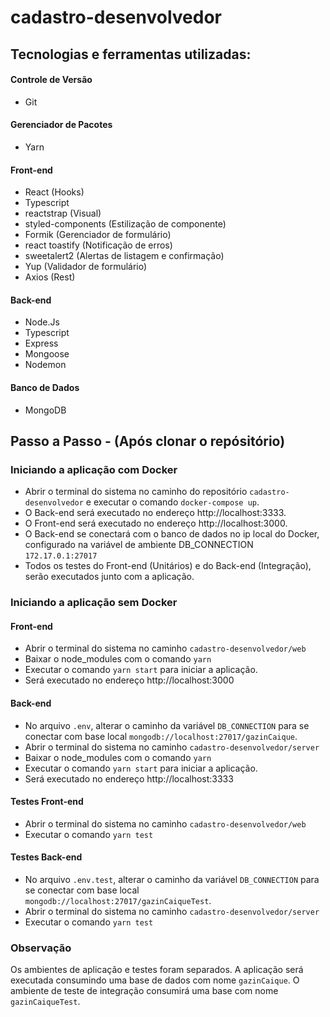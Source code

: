 # cadastro-desenvolvedor

## Tecnologias e ferramentas utilizadas:
#### Controle de Versão
 - Git

#### Gerenciador de Pacotes
 - Yarn

#### Front-end
 - React (Hooks)
 - Typescript
 - reactstrap (Visual)
 - styled-components (Estilização de componente)
 - Formik (Gerenciador de formulário)
 - react toastify (Notificação de erros)
 - sweetalert2 (Alertas de listagem e confirmação)
 - Yup (Validador de formulário)
 - Axios (Rest)
 
#### Back-end
 - Node.Js
 - Typescript
 - Express
 - Mongoose
 - Nodemon
 
#### Banco de Dados
 - MongoDB
 
## Passo a Passo - (Após clonar o repósitório)
### Iniciando a aplicação com Docker
 - Abrir o terminal do sistema no caminho do repositório `cadastro-desenvolvedor` e executar o comando `docker-compose up`.
 - O Back-end será executado no endereço http://localhost:3333.
 - O Front-end será executado no endereço http://localhost:3000.
 - O Back-end se conectará com o banco de dados no ip local do Docker, configurado na variável de ambiente DB_CONNECTION `172.17.0.1:27017`
 - Todos os testes do Front-end (Unitários) e do Back-end (Integração), serão executados junto com a aplicação.
 
### Iniciando a aplicação sem Docker
#### Front-end
 - Abrir o terminal do sistema no caminho `cadastro-desenvolvedor/web`
 - Baixar o node_modules com o comando `yarn`
 - Executar o comando `yarn start` para iniciar a aplicação.
 - Será executado no endereço http://localhost:3000
  
#### Back-end
 - No arquivo `.env`, alterar o caminho da variável `DB_CONNECTION` para se conectar com base local `mongodb://localhost:27017/gazinCaique`.
 - Abrir o terminal do sistema no caminho `cadastro-desenvolvedor/server`
 - Baixar o node_modules com o comando `yarn`
 - Executar o comando `yarn start` para iniciar a aplicação.
 - Será executado no endereço http://localhost:3333
 
#### Testes Front-end
- Abrir o terminal do sistema no caminho `cadastro-desenvolvedor/web`
- Executar o comando `yarn test`

#### Testes Back-end
- No arquivo `.env.test`, alterar o caminho da variável `DB_CONNECTION` para se conectar com base local `mongodb://localhost:27017/gazinCaiqueTest`.
- Abrir o terminal do sistema no caminho `cadastro-desenvolvedor/server`
- Executar o comando `yarn test`
 
### Observação
Os ambientes de aplicação e testes foram separados. A aplicação será executada consumindo uma base de dados com nome `gazinCaique`. O ambiente de teste de integração consumirá uma base com nome `gazinCaiqueTest`.
